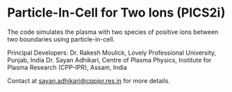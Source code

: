 # Particle-In-Cell for Two Ions (PICS2i)
The code simulates the plasma with two species of positive ions between two boundaries using particle-in-cell.

Principal Developers: Dr. Rakesh Moulick, Lovely Professional University, Punjab, India
                      Dr. Sayan Adhikari, Centre of Plasma Physics, Institute for Plasma Research (CPP-IPR), Assam, India

Contact at sayan.adhikari@cppipr.res.in for more details.
